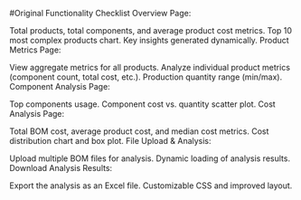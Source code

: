 #Original Functionality Checklist
Overview Page:

Total products, total components, and average product cost metrics.
Top 10 most complex products chart.
Key insights generated dynamically.
Product Metrics Page:

View aggregate metrics for all products.
Analyze individual product metrics (component count, total cost, etc.).
Production quantity range (min/max).
Component Analysis Page:

Top components usage.
Component cost vs. quantity scatter plot.
Cost Analysis Page:

Total BOM cost, average product cost, and median cost metrics.
Cost distribution chart and box plot.
File Upload & Analysis:

Upload multiple BOM files for analysis.
Dynamic loading of analysis results.
Download Analysis Results:

Export the analysis as an Excel file.
Customizable CSS and improved layout.


